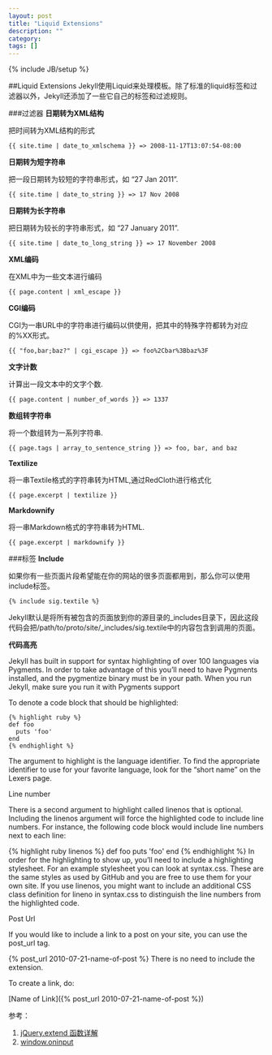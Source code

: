 ```yaml
---
layout: post
title: "Liquid Extensions"
description: ""
category: 
tags: []
---
```

{% include JB/setup %}



##Liquid Extensions
Jekyll使用Liquid来处理模板。除了标准的liquid标签和过滤器以外，Jekyll还添加了一些它自己的标签和过滤规则。 

###过滤器
**日期转为XML结构**

把时间转为XML结构的形式

	{{ site.time | date_to_xmlschema }} => 2008-11-17T13:07:54-08:00

**日期转为短字符串**

把一段日期转为较短的字符串形式，如  “27 Jan 2011”.

	{{ site.time | date_to_string }} => 17 Nov 2008

**日期转为长字符串**

把日期转为较长的字符串形式，如  “27 January 2011”.

	{{ site.time | date_to_long_string }} => 17 November 2008

**XML编码**

在XML中为一些文本进行编码

	{{ page.content | xml_escape }}

**CGI编码**

CGI为一串URL中的字符串进行编码以供使用，把其中的特殊字符都转为对应的%XX形式。

	{{ "foo,bar;baz?" | cgi_escape }} => foo%2Cbar%3Bbaz%3F

**文字计数**

计算出一段文本中的文字个数.

	{{ page.content | number_of_words }} => 1337

**数组转字符串**

将一个数组转为一系列字符串.

	{{ page.tags | array_to_sentence_string }} => foo, bar, and baz

**Textilize**

将一串Textile格式的字符串转为HTML,通过RedCloth进行格式化

	{{ page.excerpt | textilize }}

**Markdownify**

将一串Markdown格式的字符串转为HTML.

	{{ page.excerpt | markdownify }}

###标签
**Include**

如果你有一些页面片段希望能在你的网站的很多页面都用到，那么你可以使用include标签。

	{% include sig.textile %}
	
Jekyll默认是将所有被包含的页面放到你的源目录的_includes目录下，因此这段代码会把/path/to/proto/site/_includes/sig.textile中的内容包含到调用的页面。 

**代码高亮**

Jekyll has built in support for syntax highlighting of over 100 languages via Pygments. In order to take advantage of this you’ll need to have Pygments installed, and the pygmentize binary must be in your path. When you run Jekyll, make sure you run it with Pygments support

To denote a code block that should be highlighted:

	{% highlight ruby %}
	def foo
	  puts 'foo'
	end
	{% endhighlight %}
The argument to highlight is the language identifier. To find the appropriate identifier to use for your favorite language, look for the “short name” on the Lexers page.

Line number

There is a second argument to highlight called linenos that is optional. Including the linenos argument will force the highlighted code to include line numbers. For instance, the following code block would include line numbers next to each line:

{% highlight ruby linenos %}
def foo
  puts 'foo'
end
{% endhighlight %}
In order for the highlighting to show up, you’ll need to include a highlighting stylesheet. For an example stylesheet you can look at syntax.css. These are the same styles as used by GitHub and you are free to use them for your own site. If you use linenos, you might want to include an additional CSS class definition for lineno in syntax.css to distinguish the line numbers from the highlighted code.

Post Url

If you would like to include a link to a post on your site, you can use the post_url tag.

{% post_url 2010-07-21-name-of-post %}
There is no need to include the extension.

To create a link, do:

[Name of Link]({% post_url 2010-07-21-name-of-post %})

参考：
1. [jQuery.extend 函数详解](http://www.cnblogs.com/RascallySnake/archive/2010/05/07/1729563.html)
2. [window.oninput](https://developer.mozilla.org/zh-CN/docs/DOM/window.oninput)


































